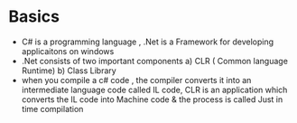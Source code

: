 # Basics
- C# is a programming language , .Net is a Framework for developing applicaitons on windows
- .Net consists of two important components
  a) CLR ( Common language Runtime)
  b) Class Library
- when you compile a c# code , the compiler converts it into an intermediate language code called IL code, CLR is an application which converts the IL code into Machine code & the process is called Just in time compilation
